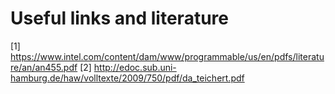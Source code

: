 # Useful links and literature
[1] https://www.intel.com/content/dam/www/programmable/us/en/pdfs/literature/an/an455.pdf
[2] http://edoc.sub.uni-hamburg.de/haw/volltexte/2009/750/pdf/da_teichert.pdf
